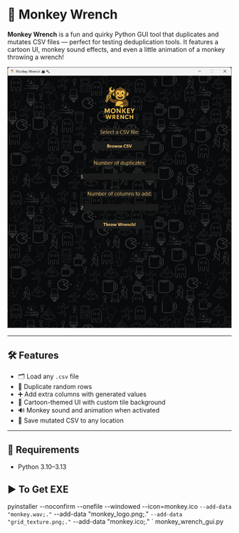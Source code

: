# 🐒 Monkey Wrench

**Monkey Wrench** is a fun and quirky Python GUI tool that duplicates and mutates CSV files — perfect for testing deduplication tools. It features a cartoon UI, monkey sound effects, and even a little animation of a monkey throwing a wrench!

![screenshot](image.png)

---

## 🛠 Features

- 🗂 Load any `.csv` file
- 🔁 Duplicate random rows
- ➕ Add extra columns with generated values
- 🎨 Cartoon-themed UI with custom tile background
- 🔊 Monkey sound and animation when activated
- 💾 Save mutated CSV to any location

---

## 🧰 Requirements

- Python 3.10–3.13

## ▶️ To Get EXE

pyinstaller --noconfirm --onefile --windowed --icon=monkey.ico `
--add-data "monkey.wav;." `
--add-data "monkey_logo.png;." `
--add-data "grid_texture.png;." `
--add-data "monkey.ico;." `
monkey_wrench_gui.py
